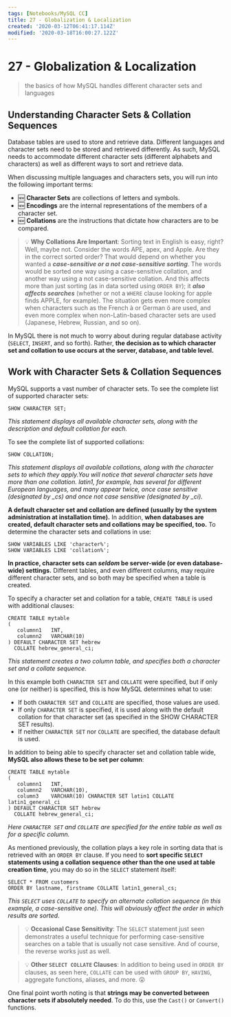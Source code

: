 ```yaml
---
tags: [Notebooks/MySQL CC]
title: 27 - Globalization & Localization
created: '2020-03-12T06:41:17.114Z'
modified: '2020-03-18T16:00:27.122Z'
---
```


# 27 - Globalization & Localization

> the basics of how MySQL handles different character sets and languages

## Understanding Character Sets & Collation Sequences

Database tables are used to store and retrieve data. Different languages and character sets need to be stored and retrieved differently. As such, MySQL needs to accommodate different character sets (different alphabets and characters) as well as different ways to sort and retrieve data.

When discussing multiple languages and characters sets, you will run into the following important terms:
  - :new: **Character Sets** are collections of letters and symbols.
  - :new: **Encodings** are the internal representations of the members of a character set.
  - :new: **Collations** are the instructions that dictate how characters are to be compared.

> :bulb: **Why Collations Are Important**: Sorting text in English is easy, right? Well, maybe not. Consider the words APE, apex, and Apple. Are they in the correct sorted order? That would depend on whether you wanted a ***case-sensitive or a not case-sensitive sorting***. The words would be sorted one way using a case-sensitive collation, and another way using a not case-sensitive collation. And this affects more than just sorting (as in data sorted using `ORDER BY`); it ***also affects searches*** (whether or not a `WHERE` clause looking for apple finds APPLE, for example). The situation gets even more complex when characters such as the French à or German ö are used, and even more complex when non-Latin-based character sets are used (Japanese, Hebrew, Russian, and so on).

In MySQL there is not much to worry about during regular database activity (`SELECT`, `INSERT`, and so forth). Rather, **the decision as to which character set and collation to use occurs at the server, database, and table level.**

## Work with Character Sets & Collation Sequences  

MySQL supports a vast number of character sets. To see the complete list of supported character sets:

```mysql
SHOW CHARACTER SET;
```
*This statement displays all available character sets, along with the description and default collation for each.*

To see the complete list of supported collations:

```mysql
SHOW COLLATION;
```
*This statement displays all available collations, along with the character sets to which they apply.You will notice that several character sets have more than one collation. latin1, for example, has several for different European languages, and many appear twice, once case sensitive (designated by _cs) and once not case sensitive (designated by _ci).*

**A default character set and collation are defined (usually by the system administration at installation time).** In addition, **when databases are created, default character sets and collations may be specified, too.** To determine the character sets and collations in use:
```mysql
SHOW VARIABLES LIKE 'character%';
SHOW VARIABLES LIKE 'collation%';
```
**In practice, character sets can *seldom* be server-wide (or even database-wide) settings.** Different tables, and even different columns, may require different character sets, and so both may be specified when a table is created.

To specify a character set and collation for a table, `CREATE TABLE` is used with additional clauses:

```mysql
CREATE TABLE mytable
(
   columnn1   INT,
   columnn2   VARCHAR(10)
) DEFAULT CHARACTER SET hebrew
  COLLATE hebrew_general_ci;
```
*This statement creates a two column table, and specifies both a character set and a collate sequence.*

In this example both `CHARACTER SET` and `COLLATE` were specified, but if only one (or neither) is specified, this is how MySQL determines what to use:
  - If both `CHARACTER SET` and `COLLATE` are specified, those values are used.
  - If only `CHARACTER SET` is specified, it is used along with the default collation for that character set (as specified in the SHOW CHARACTER SET results).
  - If neither `CHARACTER SET` nor `COLLATE` are specified, the database default is used.

In addition to being able to specify character set and collation table wide, **MySQL also allows these to be set per column**:

```mysql
CREATE TABLE mytable
(
   columnn1   INT,
   columnn2   VARCHAR(10),
   column3    VARCHAR(10) CHARACTER SET latin1 COLLATE latin1_general_ci
) DEFAULT CHARACTER SET hebrew
  COLLATE hebrew_general_ci;
```
*Here `CHARACTER SET` and `COLLATE` are specified for the entire table as well as for a specific column.*

As mentioned previously, the collation plays a key role in sorting data that is retrieved with an `ORDER BY` clause. If you need to **sort specific `SELECT` statements using a collation sequence other than the one used at table creation time**, you may do so in the `SELECT` statement itself:

```mysql
SELECT * FROM customers
ORDER BY lastname, firstname COLLATE latin1_general_cs;
```
*This `SELECT` uses `COLLATE` to specify an alternate collation sequence (in this example, a case-sensitive one). This will obviously affect the order in which results are sorted.*

> :bulb: **Occasional Case Sensitivity**: The `SELECT` statement just seen demonstrates a useful technique for performing case-sensitive searches on a table that is usually not case sensitive. And of course, the reverse works just as well.

> :bulb: **Other `SELECT COLLATE` Clauses**: In addition to being used in `ORDER BY` clauses, as seen here, `COLLATE` can be used with `GROUP BY`, `HAVING`, aggregate functions, aliases, and more. :open_mouth:

One final point worth noting is that **strings may be converted between character sets if absolutely needed**. To do this, use the `Cast()` or `Convert()` functions.

